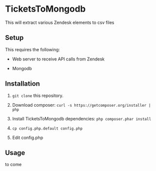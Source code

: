 TicketsToMongodb
================

This will extract various Zendesk elements to csv files



Setup 
------

This requires the following:

-   Web server to receive API calls from Zendesk

-   Mongodb





Installation 
-------------

1. `git clone` this repository.

2. Download composer: `curl -s https://getcomposer.org/installer | php`

3. Install TicketsToMongodb dependencies: `php composer.phar install`

4. `cp config.php.default config.php`

5. Edit config.php



Usage 
------

to come
